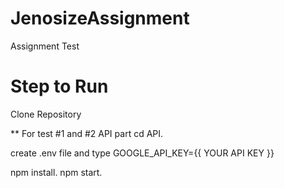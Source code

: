 # JenosizeAssignment
 Assignment Test


# Step to Run

Clone Repository

** For test #1 and #2 API part
cd API.

create .env file and type
GOOGLE_API_KEY={{ YOUR API KEY }}

npm install.
npm start.

